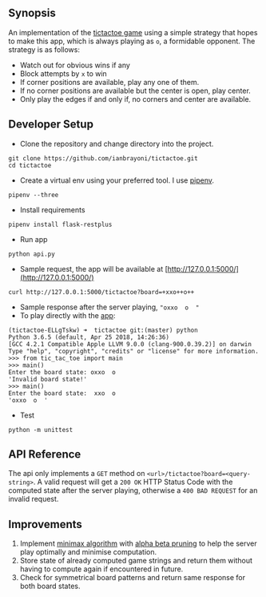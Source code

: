 ## Synopsis

An implementation of the [tictactoe game](http://www.exploratorium.edu/brain_explorer/tictactoe.html) using a simple strategy that hopes to make this app, which is always playing as `o`, a formidable opponent.
The strategy is as follows:
- Watch out for obvious wins if any
- Block attempts by `x` to win
- If corner positions are available, play any one of them.
- If no corner positions are available but the center is open, play center.
- Only play the edges if and only if, no corners and center are available.

## Developer Setup
- Clone the repository and change directory into the project.
```
git clone https://github.com/ianbrayoni/tictactoe.git
cd tictactoe
```
- Create a virtual env using your preferred tool. I use [pipenv](https://github.com/pypa/pipenv).
```
pipenv --three
```
- Install requirements
```
pipenv install flask-restplus
```
- Run app
```
python api.py
```
- Sample request, the app will be available at [http://127.0.0.1:5000/](http://127.0.0.1:5000/)
```
curl http://127.0.0.1:5000/tictactoe?board=+xxo++o++
```
- Sample response after the server playing, `"oxxo  o  "`
- To play directly with the [app](https://github.com/ianbrayoni/tictactoe/blob/master/tic_tac_toe.py):
```
(tictactoe-ELLgTskw) ➜  tictactoe git:(master) python
Python 3.6.5 (default, Apr 25 2018, 14:26:36)
[GCC 4.2.1 Compatible Apple LLVM 9.0.0 (clang-900.0.39.2)] on darwin
Type "help", "copyright", "credits" or "license" for more information.
>>> from tic_tac_toe import main
>>> main()
Enter the board state: oxxo  o
'Invalid board state!'
>>> main()
Enter the board state:  xxo  o
'oxxo  o  '
```
- Test
```
python -m unittest
```

## API Reference
The api only implements a `GET` method on `<url>/tictactoe?board=<query-string>`. A valid request will get a `200 OK` HTTP Status Code with the computed state after the server playing, otherwise a `400 BAD REQUEST` for an invalid request.

## Improvements
1. Implement [minimax algorithm](https://en.wikipedia.org/wiki/Minimax) with [alpha beta pruning](https://en.wikipedia.org/wiki/Alpha%E2%80%93beta_pruning) to help the server play optimally and minimise computation.
2. Store state of already computed game strings and return them without having to compute again if encountered in future.
3. Check for symmetrical board patterns and return same response for both board states.




